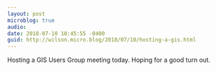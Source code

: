 ```yaml
---
layout: post
microblog: true
audio: 
date: 2018-07-10 10:45:55 -0400
guid: http://wilson.micro.blog/2018/07/10/hosting-a-gis.html
---
```

Hosting a GIS Users Group meeting today. Hoping for a good turn out.
